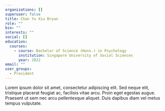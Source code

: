 ```yaml
---
organizations: []
superuser: false
title: Chan Yu Xiu Bryan
role: ""
bio: ""
interests: ""
social: []
education:
  courses:
    - course: Bachelor of Science (Hons.) in Psychology
      institution: Singapore University of Social Sciences
      year: 2022
email: ""
user_groups:
  - President
---
```

Lorem ipsum dolor sit amet, consectetur adipiscing elit. Sed neque elit, tristique placerat feugiat ac, facilisis vitae arcu. Proin eget egestas augue. Praesent ut sem nec arcu pellentesque aliquet. Duis dapibus diam vel metus tempus vulputate.
